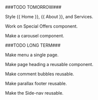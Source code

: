 ###TODO TOMORROW###

Style {{ Home }}, {{ About }}, and Services.

Work on Special Offers component.

Make a carousel component.


###TODO LONG TERM###

Make menu a single page.

Make page heading a reusable component.

Make comment bubbles reusable.

Make parallax footer reusable.

Make the Side-nav reusable.
